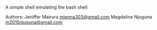 A simple shell emulating the bash shell

Authors:
Jeniffer Mairura <mjenna303@gmail.com>
Magdaline Njuguna <m2015njuguna@gmail.com>
